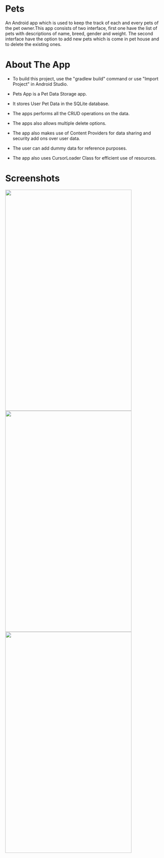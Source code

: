 # Pets
 An Android app which is used to keep the track of each and every pets of the pet owner.This app consists of two interface, first one have the list of pets with descriptions of name, breed, gender and weight. The second interface have the option to add  new pets which is come in pet house and to delete the existing ones.
# About The App
  * To build this project, use the "gradlew build" command or use "Import Project" in Android Studio.
  
  * Pets App is a Pet Data Storage app.
  
  * It stores User Pet Data in the SQLite database.
  
  * The apps performs all the CRUD operations on the data.
  
  * The apps also allows multiple delete options.
  
  * The app also makes use of Content Providers for data sharing and security add ons over user data.
  
  * The user can add dummy data for reference purposes.
  
  * The app also uses CursorLoader Class for efficient use of resources.

# Screenshots 

<!-- < img src="https://user-images.githubusercontent.com/84777521/155711985-ebd5df07-0014-46bf-ba7b-1e6cccaf2406.jpg"  width="100"> -->
   <img src="https://user-images.githubusercontent.com/84777521/155711985-ebd5df07-0014-46bf-ba7b-1e6cccaf2406.jpg" width="400" height="700"> <img src="https://user-images.githubusercontent.com/84777521/155711997-4ef0d91e-6574-4aa4-8ee6-42f7b78cc7e7.jpg" width="400" height="700"><img src="https://user-images.githubusercontent.com/84777521/155712006-7fcbf751-32bd-4e8f-9adf-32e509479f03.jpg" width="400" height="700">
